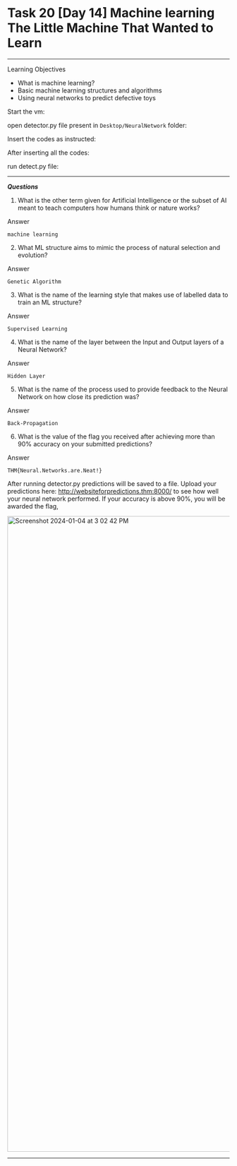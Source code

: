 # Task 20  [Day 14] Machine learning The Little Machine That Wanted to Learn

---

Learning Objectives

- What is machine learning?
- Basic machine learning structures and algorithms
- Using neural networks to predict defective toys

  
Start the vm:

open detector.py file present in ```Desktop/NeuralNetwork``` folder:

Insert the codes as instructed:

After inserting all the codes:

run detect.py file:

---

***Questions***

1. What is the other term given for Artificial Intelligence or the subset of AI meant to teach computers how humans think or nature works?

Answer
```
machine learning
```

2. What ML structure aims to mimic the process of natural selection and evolution?

Answer
```
Genetic Algorithm
```

3. What is the name of the learning style that makes use of labelled data to train an ML structure?

Answer
```
Supervised Learning
```

4. What is the name of the layer between the Input and Output layers of a Neural Network?

Answer
```
Hidden Layer
```

5. What is the name of the process used to provide feedback to the Neural Network on how close its prediction was?

Answer
```
Back-Propagation
```

6. What is the value of the flag you received after achieving more than 90% accuracy on your submitted predictions?

Answer
```
THM{Neural.Networks.are.Neat!}
```


After running detector.py predictions will be saved to a file. Upload your predictions here: http://websiteforpredictions.thm:8000/ to see how well your neural network performed. If your accuracy is above 90%, you will be awarded the flag, 


<img width="1440" alt="Screenshot 2024-01-04 at 3 02 42 PM" src="https://github.com/Lynk4/Advent-of-Cyber-2023/assets/44930131/691494cc-aa05-4103-bb62-8b439e7c7371">

---



